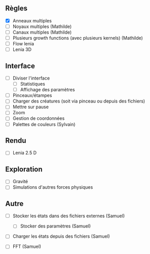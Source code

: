 ## Règles
- [x] Anneaux multiples
- [ ] Noyaux multiples (Mathilde)
- [ ] Canaux multiples (Mathilde)
- [ ] Plusieurs growth functions (avec plusieurs kernels) (Mathilde)
- [ ] Flow lenia
- [ ] Lenia 3D

## Interface
- [ ] Diviser l'interface
	- [ ] Statistiques
	- [ ] Affichage des paramètres
- [ ] Pinceaux/étampes
- [ ] Charger des créatures (soit via pinceau ou depuis des fichiers)
- [ ] Mettre sur pause
- [ ] Zoom
- [ ] Gestion de coordonnées
- [ ] Palettes de couleurs (Sylvain)

## Rendu
- [ ] Lenia 2.5 D

## Exploration
- [ ] Gravité
- [ ] Simulations d'autres forces physiques

## Autre
- [ ] Stocker les états dans des fichiers externes (Samuel)
	- [ ] Stocker des paramètres (Samuel)
- [ ] Charger les états depuis des fichiers (Samuel)
- [ ] FFT (Samuel)

